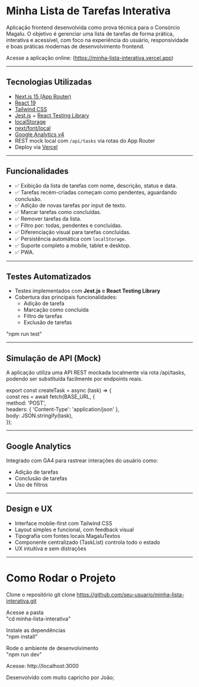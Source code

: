 #  Minha Lista de Tarefas Interativa

Aplicação frontend desenvolvida como prova técnica para o Consórcio Magalu.
O objetivo é gerenciar uma lista de tarefas de forma prática, interativa e acessível,
com foco na experiência do usuário, responsividade e boas práticas modernas de desenvolvimento frontend.

 Acesse a aplicação online: (https://minha-lista-interativa.vercel.app)

---

##  Tecnologias Utilizadas

- [Next.js 15 (App Router)](https://nextjs.org/)
- [React 19](https://react.dev/)
- [Tailwind CSS](https://tailwindcss.com/)
- [Jest.js](https://jestjs.io/) + [React Testing Library](https://testing-library.com/)
- [localStorage](https://developer.mozilla.org/en-US/docs/Web/API/Window/localStorage)
- [next/font/local](https://nextjs.org/docs/app/building-your-application/optimizing/fonts)
- [Google Analytics v4](https://analytics.google.com/)
- REST mock local com `/api/tasks` via rotas do App Router
- Deploy via [Vercel](https://vercel.com/)

---

##  Funcionalidades

- ✅ Exibição da lista de tarefas com nome, descrição, status e data.
- ✅ Tarefas recém-criadas começam como pendentes, aguardando conclusão.
- ✅ Adição de novas tarefas por input de texto.
- ✅ Marcar tarefas como concluídas.
- ✅ Remover tarefas da lista.
- ✅ Filtro por: todas, pendentes e concluídas.
- ✅ Diferenciação visual para tarefas concluídas.
- ✅ Persistência automática com `localStorage`.
- ✅ Suporte completo a mobile, tablet e desktop.
- ✅ PWA.

---

##  Testes Automatizados

- Testes implementados com **Jest.js** e **React Testing Library**
- Cobertura das principais funcionalidades:
  - Adição de tarefa
  - Marcação como concluída
  - Filtro de tarefas
  - Exclusão de tarefas

"npm run test"

---

##  Simulação de API (Mock)

A aplicação utiliza uma API REST mockada localmente via rota /api/tasks, podendo ser substituída facilmente por endpoints reais.

export const createTask = async (task) => {<br/>
  const res = await fetch(BASE_URL, { <br/>
  method: 'POST', <br/>
  headers: { 'Content-Type': 'application/json' },<br/>
  body: JSON.stringify(task),<br/>
});

---

##  Google Analytics

Integrado com GA4 para rastrear interações do usuário como:

- Adição de tarefas
- Conclusão de tarefas
- Uso de filtros

---

##  Design e UX

- Interface mobile-first com Tailwind CSS
- Layout simples e funcional, com feedback visual
- Tipografia com fontes locais MagaluTextos
- Componente centralizado (TaskList) controla todo o estado
- UX intuitiva e sem distrações

---

#  Como Rodar o Projeto

 Clone o repositório
git clone https://github.com/seu-usuario/minha-lista-interativa.git

 Acesse a pasta<br/>
"cd minha-lista-interativa"


 Instale as dependências<br/>
"npm install"


 Rode o ambiente de desenvolvimento<br/>
"npm run dev"


 Acesse: http://localhost:3000
 

Desenvolvido com muito capricho por João;

